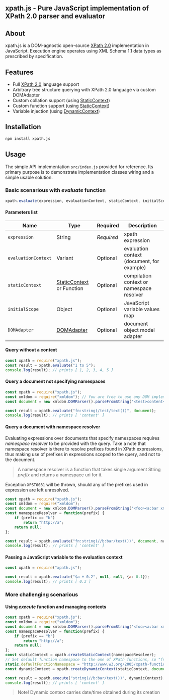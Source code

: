 xpath.js - Pure JavaScript implementation of XPath 2.0 parser and evaluator
---

## About
xpath.js is a DOM-agnostic open-source [XPath 2.0](https://www.w3.org/TR/xpath20/) implementation in JavaScript.
Execution engine operates using XML Schema 1.1 data types as prescribed by specification.

## Features
- Full [XPath 2.0](https://www.w3.org/TR/xpath20/) language support
- Arbitrary tree structure querying with XPath 2.0 language via custom DOMAdapter
- Custom collation support (using [StaticContext](./src/classes/StaticContext.js))
- Custom function support (using [StaticContext](./src/classes/StaticContext.js))
- Variable injection (using [DynamicContext](./src/classes/DynamicContext.js))

## Installation

```bash
npm install xpath.js
```

## Usage

The simple API implementation `src/index.js` provided for reference. 
Its primary purpose is to demonstrate implementation classes wiring and a simple usable solution.

### Basic scenarious with *evaluate* function

```js
xpath.evaluate(expression, evaluationContext, staticContext, initialScope, DOMAdapter)
```

#### Parameters list

| Name | Type | Required | Description |
| --- | --- | --- | --- |
| `expression` | String | *Required* | xpath expression |
| `evaluationContext` | Variant | Optional | evaluation context (document, for example) |
| `staticContext`| [StaticContext](./src/classes/StaticContext.js) or Function | Optional | compilation context or namespace resolver |
| `initialScope` | Object | Optional | JavaScript variable values map |
| `DOMAdapter` | [DOMAdapter](./src/classes/DOMAdapter.js) | Optional | document object model adapter |

#### Query without a context
```js
const xpath = require("xpath.js");
const result = xpath.evaluate("1 to 5");
console.log(result); // prints [ 1, 2, 3, 4, 5 ]
```

#### Query a document not specifying namespaces
```js
const xpath = require("xpath.js");
const xmldom = require("xmldom"); // You are free to use any DOM implementation
const document = new xmldom.DOMParser().parseFromString('<test>content</test>');

const result = xpath.evaluate("fn:string(/test/text())", document);
console.log(result); // prints [ 'content' ]
```

#### Query a document with namespace resolver
Evaluating expressions over documents that specify namespaces requires *namespace resolver* to be provided with the query. 
Take a note that namespace resolver is there to resolve prefixes found in XPath expressions, 
thus making use of prefixes in expressions scoped to the query, and not to the document.

> A namespace resolver is a function that takes single argument String *prefix* and returns a namespace uri for it. 

Exception `XPST0081` will be thrown, should any of the prefixes used in expression are left unresolved.
```js
const xpath = require("xpath.js");
const xmldom = require("xmldom");
const document = new xmldom.DOMParser().parseFromString('<foo><a:bar xmlns:a="http://a">content</a:bar></foo>');
const namespaceResolver = function(prefix) {
    if (prefix == "b")
        return "http://a";
    return null;
};

const result = xpath.evaluate("fn:string(//b:bar/text())", document, namespaceResolver);
console.log(result); // prints [ 'content' ]
```

#### Passing a JavaScript variable to the evaluation context
```js
const xpath = require("xpath.js");

const result = xpath.evaluate("$a + 0.2", null, null, {a: 0.1});
console.log(result); // prints [ 0.3 ]
```

### More challenging scenarious

#### Using *execute* function and managing contexts
```js
const xpath = require("xpath.js");
const xmldom = require("xmldom");
const document = new xmldom.DOMParser().parseFromString('<foo><a:bar xmlns:a="http://a">content</a:bar></foo>');
const namespaceResolver = function(prefix) {
    if (prefix == "b")
        return "http://a";
    return null;
};
const staticContext = xpath.createStaticContext(namespaceResolver);
// Set default function namespace to the one of XPath functions, so "fn" prefix can be dropped in queries
static.defaultFunctionNamespace = "http://www.w3.org/2005/xpath-functions";
const dynamicContext = xpath.createDynamicContext(staticContext, document);

const result = xpath.execute("string(//b:bar/text())", dynamicContext);
console.log(result); // prints [ 'content' ]
```

> Note! Dynamic context carries date/time obtained during its creation